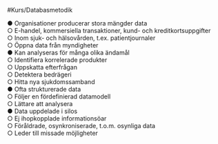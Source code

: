 #Kurs/Databasmetodik 

● Organisationer producerar stora mängder data  
	○ E-handel, kommersiella transaktioner, kund- och kreditkortsuppgifter  
	○ Inom sjuk- och hälsovården, t.ex. patientjournaler  
	○ Öppna data från myndigheter  
● Kan analyseras för många olika ändamål  
	○ Identifiera korrelerade produkter  
	○ Uppskatta efterfrågan  
	○ Detektera bedrägeri  
	○ Hitta nya sjukdomssamband  
● Ofta strukturerade data  
	○ Följer en fördefinierad datamodell  
	○ Lättare att analysera  
● Data uppdelade i silos  
	○ Ej ihopkopplade informationsöar  
	○ Föråldrade, osynkroniserade, t.o.m. osynliga data  
	○ Leder till missade möjligheter